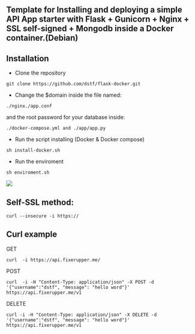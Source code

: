 ## Template for Installing and deploying a simple API App starter with Flask + Gunicorn + Nginx + SSL self-signed + Mongodb inside a Docker container.(Debian)



## Installation

- Clone the repository
```
git clone https://github.com/dstf/flask-docker.git
```

- Change the $domain inside the file named:
```
./nginx./app.conf
```
  and the root password for your database inside:
```
./docker-compose.yml and ./app/app.py
```

- Run the script installing (Docker & Docker compose)
```
sh install-docker.sh
```

- Run the enviroment
```
sh enviroment.sh
```



![](https://06a7f2c2-5c56-40d7-aded-6455af08391b.es-mad1.upcloudobjects.com/project001/github/simpleAPI.gif)


## Self-SSL method:
```
curl --insecure -i https:// 
```

## Curl example 
GET
```
curl  -i https://api.fixerupper.me/
```
POST
```
curl  -i -H "Content-Type: application/json" -X POST -d '{"username":"dstf", "message": "hello word"}' https://api.fixerupper.me/v1 
```
DELETE
```
curl -i -H "Content-Type: application/json" -X DELETE -d '{"username":"dstf", "message": "hello word"}' https://api.fixerupper.me/v1
```

